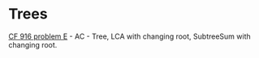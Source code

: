 # Trees
[CF 916 problem E](./CF916E.cc) - AC - Tree, LCA with changing root, SubtreeSum with changing root.  

